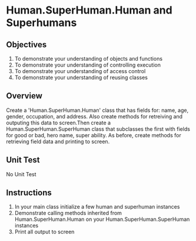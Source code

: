 # Human.SuperHuman.Human and Superhumans

## Objectives

1. To demonstrate your understanding of objects and functions
2. To demonstrate your understanding of controlling execution
3. To demonstrate your understanding of access control
4. To demonstrate your understanding of reusing classes


## Overview

Create a 'Human.SuperHuman.Human' class that has fields for: name, age, gender, occupation, and address. Also create methods for retreiving and outputing this data to screen.Then create a Human.SuperHuman.SuperHuman class that subclasses the first with fields for good or bad, hero name, super ability. As before, create methods for retrieving field data and printing to screen.

## Unit Test

No Unit Test

## Instructions

1. In your main class initialize a few human and superhuman instances
2. Demonstrate calling methods inherited from Human.SuperHuman.Human on your Human.SuperHuman.SuperHuman instances
3. Print all output to screen
